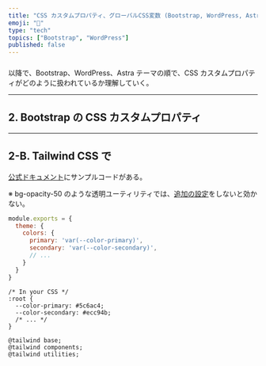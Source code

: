```yaml
---
title: "CSS カスタムプロパティ、グローバルCSS変数 (Bootstrap, WordPress, Astraテーマ)まとめ"
emoji: "🐸"
type: "tech"
topics: ["Bootstrap", "WordPress"]
published: false
---
```











### 


以降で、Bootstrap、WordPress、Astra テーマの順で、CSS カスタムプロパティがどのように扱われているか理解していく。

------------------------------------------------------

## 2. Bootstrap の CSS カスタムプロパティ


------------------------------------------------------

## 2-B. Tailwind CSS で

[公式ドキュメント](https://tailwindcss.com/docs/customizing-colors#naming-your-colors)にサンプルコードがある。

※ bg-opacity-50 のような透明ユーティリティでは、[追加の設定](https://github.com/adamwathan/tailwind-css-variable-text-opacity-demo)をしないと効かない。

```tailwind.config.js
module.exports = {
  theme: {
    colors: {
      primary: 'var(--color-primary)',
      secondary: 'var(--color-secondary)',
      // ...
    }
  }
}
```

```pcss
/* In your CSS */
:root {
  --color-primary: #5c6ac4;
  --color-secondary: #ecc94b;
  /* ... */
}

@tailwind base;
@tailwind components;
@tailwind utilities;
```

